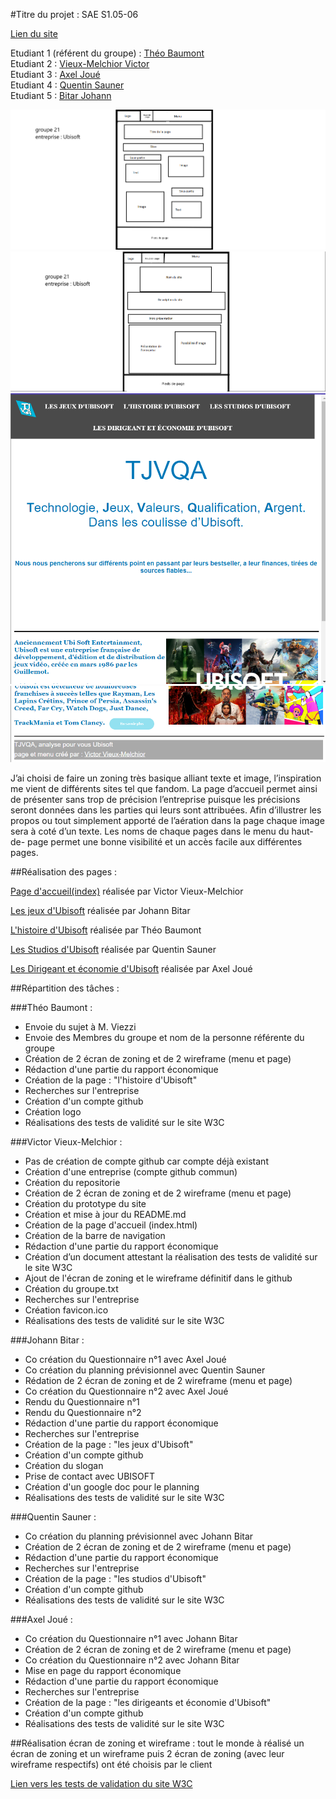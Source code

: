 #Titre du projet : SAE S1.05-06

[Lien du site](https://tjvqa.github.io/SAE_05-06/)

Etudiant 1 (référent du groupe) :  [Théo Baumont](mailto:tbaumon2@edu.univ-fcomte.fr?subject=SAE_1_05_06) \
Etudiant 2 : [Vieux-Melchior Victor](mailto:vvieuxme@edu.univ-fcomte.fr?subject=SAE_1_05_06) \
Etudiant 3 : [Axel Joué](mailto:ajoue@edu.univ-fcomte.fr?subject=SAE_1_05_06) \
Etudiant 4 : [Quentin Sauner ](mailto:qsauner@edu.univ-fcomte.fr?subject=SAE_1_05_06) \
Etudiant 5 : [Bitar Johann](mailto:jbitar@edu.univ-fcomte.fr?subject=SAE_1_05_06)
                          
![écran de zoning menu](doc/zoninga.png)
![écran de zoning page](doc/zoningb.png)
![écran prototype](doc/prototype_1.png)
![écran prototype](doc/prototype_2.png)

J’ai choisi de faire un zoning très basique alliant texte et image, l’inspiration me vient de différents sites tel que fandom.
La page d’accueil permet ainsi de présenter sans trop de précision l’entreprise puisque les précisions seront données dans les parties qui leurs sont attribuées.
Afin d’illustrer les propos ou tout simplement apporté de l’aération dans la page chaque image sera à coté d’un texte.
Les noms de chaque pages dans le menu du haut-de- page permet une bonne visibilité et un accès facile aux différentes pages.


##Réalisation des pages :

[Page d'accueil(index)](https://tjvqa.github.io/SAE_05-06/index.html) réalisée par Victor Vieux-Melchior

[Les jeux d'Ubisoft](https://tjvqa.github.io/SAE_05-06/Les%20Jeux%20d'Ubisoft.html) réalisée par Johann Bitar

[L'histoire d'Ubisoft](https://tjvqa.github.io/SAE_05-06/L'Histoire%20d'Ubisoft.html) réalisée par Théo Baumont

[Les Studios d'Ubisoft](https://tjvqa.github.io/SAE_05-06/Les%20studios%20d'Ubisoft.html) réalisée par Quentin Sauner

[Les Dirigeant et économie d'Ubisoft](https://tjvqa.github.io/SAE_05-06/Les%20Dirigeant%20et%20%C3%A9conomie%20d'Ubisoft.html) réalisée par Axel Joué


##Répartition des tâches :

###Théo Baumont : 
 - Envoie du sujet à M. Viezzi
 - Envoie des Membres du groupe et nom de la personne référente du groupe
 - Création de 2 écran de zoning et de 2 wireframe (menu et page)
 - Rédaction d'une partie du rapport économique
 - Création de la page : "l'histoire d'Ubisoft"
 - Recherches sur l'entreprise
 - Création d'un compte github
 - Création logo
 - Réalisations des tests de validité sur le site W3C

###Victor Vieux-Melchior : 
 - Pas de création de compte github car compte déjà existant
 - Création d'une entreprise (compte github commun)
 - Création du repositorie 
 - Création de 2 écran de zoning et de 2 wireframe (menu et page)
 - Création du prototype du site
 - Création et mise à jour du README.md
 - Création de la page d'accueil (index.html)
 - Création de la barre de navigation
 - Rédaction d'une partie du rapport économique
 - Création d’un document attestant la réalisation des tests de validité sur le site W3C 
 - Ajout de l'écran de zoning et le wireframe définitif dans le github
 - Création du groupe.txt
 - Recherches sur l'entreprise
 - Création favicon.ico
 - Réalisations des tests de validité sur le site W3C
 
###Johann Bitar :
 - Co création du Questionnaire n°1 avec Axel Joué
 - Co création du planning prévisionnel avec Quentin Sauner 
 - Rédation de 2 écran de zoning et de 2 wireframe (menu et page)
 - Co création du Questionnaire n°2 avec Axel Joué
 - Rendu du Questionnaire n°1
 - Rendu du Questionnaire n°2
 - Rédaction d'une partie du rapport économique
 - Recherches sur l'entreprise
 - Création de la page : "les jeux d'Ubisoft"
 - Création d'un compte github
 - Création du slogan
 - Prise de contact avec UBISOFT
 - Création d'un google doc pour le planning
 - Réalisations des tests de validité sur le site W3C

###Quentin Sauner :
 - Co création du planning prévisionnel avec Johann Bitar
 - Création de 2 écran de zoning et de 2 wireframe (menu et page)
 - Rédaction d'une partie du rapport économique
 - Recherches sur l'entreprise
 - Création de la page : "les studios d'Ubisoft"
 - Création d'un compte github
 - Réalisations des tests de validité sur le site W3C

###Axel Joué :
 - Co création du Questionnaire n°1 avec Johann Bitar
 - Création de 2 écran de zoning et de 2 wireframe (menu et page)
 - Co création du Questionnaire n°2 avec Johann Bitar
 - Mise en page du rapport économique
 - Rédaction d'une partie du rapport économique
 - Recherches sur l'entreprise
 - Création de la page : "les dirigeants et économie d'Ubisoft"
 - Création d'un compte github
 - Réalisations des tests de validité sur le site W3C

##Réalisation écran de zoning et wireframe :
tout le monde à réalisé un écran de zoning et un wireframe
puis 2 écran de zoning (avec leur wireframe respectifs) ont été choisis par le client


[Lien vers les tests de validation du site W3C](doc/w3c.pdf)
